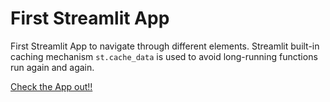 # First Streamlit App
First Streamlit App to navigate through different elements. Streamlit built-in caching mechanism `st.cache_data` is used to avoid long-running functions run again and again. 

[Check the App out!!](https://dsba5122-sakshi-gupta.streamlit.app/)
